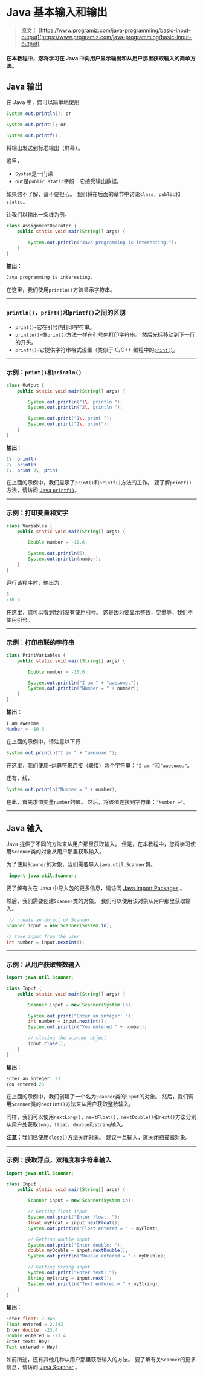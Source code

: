 # Java 基本输入和输出

> 原文： [https://www.programiz.com/java-programming/basic-input-output](https://www.programiz.com/java-programming/basic-input-output)

#### 在本教程中，您将学习在 Java 中向用户显示输出和从用户那里获取输入的简单方法。

## Java 输出

在 Java 中，您可以简单地使用

```java
System.out.println(); or

System.out.print(); or

System.out.printf(); 
```

将输出发送到标准输出（屏幕）。

这里，

*   `System`是一门课
*   `out`是`public static`字段：它接受输出数据。

如果您不了解，请不要担心。 我们将在后面的章节中讨论`class`，`public`和`static`。

让我们以输出一条线为例。

```java
class AssignmentOperator {
    public static void main(String[] args) {

        System.out.println("Java programming is interesting.");   
    }
} 
```

**输出**：

```java
Java programming is interesting. 
```

在这里，我们使用`println()`方法显示字符串。

* * *

### `println()`，`print()`和`printf()`之间的区别

*   `print()`-它在引号内打印字符串。
*   `println()`-像`print()`方法一样在引号内打印字符串。 然后光标移动到下一行的开头。
*   `printf()`-它提供字符串格式设置（类似于 C/C++ 编程中的[`print()`](/cpp-programming/library-function/cstdio/printf "printf in C/C++ programming")。

* * *

### 示例：`print()`和`println()`

```java
class Output {
    public static void main(String[] args) {

        System.out.println("1\. println ");
        System.out.println("2\. println ");

        System.out.print("1\. print ");
        System.out.print("2\. print");
    }
} 
```

**输出**：

```java
1\. println 
2\. println 
1\. print 2\. print 
```

在上面的示例中，我们显示了`print()`和`printf()`方法的工作。 要了解`printf()`方法，请访问 [Java `printf()`](https://www.cs.colostate.edu/~cs160/.Summer16/resources/Java_printf_method_quick_reference.pdf "Java printf()")。

* * *

### 示例：打印变量和文字

```java
class Variables {
    public static void main(String[] args) {

        Double number = -10.6;

        System.out.println(5);
        System.out.println(number);
    }
} 
```

运行该程序时，输出为：

```java
5
-10.6 
```

在这里，您可以看到我们没有使用引号。 这是因为要显示整数，变量等，我们不使用引号。

* * *

### 示例：打印串联的字符串

```java
class PrintVariables {
    public static void main(String[] args) {

        Double number = -10.6;

        System.out.println("I am " + "awesome.");
        System.out.println("Number = " + number);
    }
} 
```

**输出**：

```java
I am awesome.
Number = -10.6 
```

在上面的示例中，请注意以下行：

```java
System.out.println("I am " + "awesome."); 
```

在这里，我们使用`+`运算符来连接（联接）两个字符串：`"I am "`和`"awesome."`。

还有，线，

```java
System.out.println("Number = " + number); 
```

在此，首先求值变量`number`的值。 然后，将该值连接到字符串：`"Number ="`。

* * *

## Java 输入

Java 提供了不同的方法来从用户那里获取输入。 但是，在本教程中，您将学习使用`Scanner`类的对象从用户那里获取输入。

为了使用`Scanner`的对象，我们需要导入`java.util.Scanner`包。

```java
 import java.util.Scanner; 
```

要了解有关在 Java 中导入包的更多信息，请访问 [Java Import Packages](/java-programming/packages-import "Java Import Packages") 。

然后，我们需要创建`Scanner`类的对象。 我们可以使用该对象从用户那里获取输入。

```java
 // create an object of Scanner
Scanner input = new Scanner(System.in);

// take input from the user
int number = input.nextInt(); 
```

* * *

### 示例：从用户获取整数输入

```java
import java.util.Scanner;

class Input {
    public static void main(String[] args) {

        Scanner input = new Scanner(System.in);

        System.out.print("Enter an integer: ");
        int number = input.nextInt();
        System.out.println("You entered " + number);

        // closing the scanner object
        input.close();
    }
} 
```

**输出**：

```java
Enter an integer: 23
You entered 23 
```

在上面的示例中，我们创建了一个名为`Scanner`类的`input`的对象。 然后，我们调用`Scanner`类的`nextInt()`方法来从用户获取整数输入。

同样，我们可以使用`nextLong()`，`nextFloat()`，`nextDouble()`和`next()`方法分别从用户处获取`long`，`float`，`double`和`string`输入。

**注意**：我们已使用`close()`方法关闭对象。 建议一旦输入，就关闭扫描器对象。

* * *

### 示例：获取浮点，双精度和字符串输入

```java
import java.util.Scanner;

class Input {
    public static void main(String[] args) {

        Scanner input = new Scanner(System.in);

        // Getting float input
        System.out.print("Enter float: ");
        float myFloat = input.nextFloat();
        System.out.println("Float entered = " + myFloat);

        // Getting double input
        System.out.print("Enter double: ");
        double myDouble = input.nextDouble();
        System.out.println("Double entered = " + myDouble);

        // Getting String input
        System.out.print("Enter text: ");
        String myString = input.next();
        System.out.println("Text entered = " + myString);
    }
} 
```

**输出**：

```java
Enter float: 2.343
Float entered = 2.343
Enter double: -23.4
Double entered = -23.4
Enter text: Hey!
Text entered = Hey! 
```

如前所述，还有其他几种从用户那里获取输入的方法。 要了解有关`Scanner`的更多信息，请访问 [Java Scanner](/java-programming/scanner "Java Scanner") 。